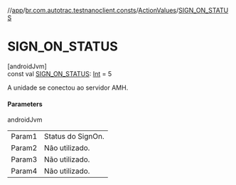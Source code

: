 //[app](../../../index.md)/[br.com.autotrac.testnanoclient.consts](../index.md)/[ActionValues](index.md)/[SIGN_ON_STATUS](-s-i-g-n_-o-n_-s-t-a-t-u-s.md)

# SIGN_ON_STATUS

[androidJvm]\
const val [SIGN_ON_STATUS](-s-i-g-n_-o-n_-s-t-a-t-u-s.md): [Int](https://kotlinlang.org/api/latest/jvm/stdlib/kotlin/-int/index.html) = 5

A unidade se conectou ao servidor AMH.

#### Parameters

androidJvm

| | |
|---|---|
| Param1 | Status do SignOn. |
| Param2 | Não utilizado. |
| Param3 | Não utilizado. |
| Param4 | Não utilizado. |
